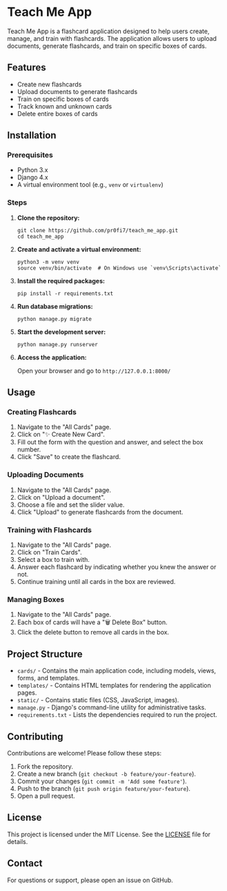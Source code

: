 # Teach Me App

Teach Me App is a flashcard application designed to help users create, manage, and train with flashcards. The application allows users to upload documents, generate flashcards, and train on specific boxes of cards.

## Features

- Create new flashcards
- Upload documents to generate flashcards
- Train on specific boxes of cards
- Track known and unknown cards
- Delete entire boxes of cards

## Installation

### Prerequisites

- Python 3.x
- Django 4.x
- A virtual environment tool (e.g., `venv` or `virtualenv`)

### Steps

1. **Clone the repository:**
   ```
   git clone https://github.com/pr0fi7/teach_me_app.git
   cd teach_me_app
   ```
2. **Create and activate a virtual environment:**
   ```
   python3 -m venv venv
   source venv/bin/activate  # On Windows use `venv\Scripts\activate`
   ```
3. **Install the required packages:**
   ```
   pip install -r requirements.txt
   ```
4. **Run database migrations:**
   ```
   python manage.py migrate
   ```
5. **Start the development server:**
   ```
   python manage.py runserver
   ```
6. **Access the application:**

   Open your browser and go to ```http://127.0.0.1:8000/```

## Usage

### Creating Flashcards

1. Navigate to the "All Cards" page.
2. Click on "✨ Create New Card".
3. Fill out the form with the question and answer, and select the box number.
4. Click "Save" to create the flashcard.

### Uploading Documents

1. Navigate to the "All Cards" page.
2. Click on "Upload a document".
3. Choose a file and set the slider value.
4. Click "Upload" to generate flashcards from the document.

### Training with Flashcards

1. Navigate to the "All Cards" page.
2. Click on "Train Cards".
3. Select a box to train with.
4. Answer each flashcard by indicating whether you knew the answer or not.
5. Continue training until all cards in the box are reviewed.

### Managing Boxes

1. Navigate to the "All Cards" page.
2. Each box of cards will have a "🗑 Delete Box" button.
3. Click the delete button to remove all cards in the box.

## Project Structure

- `cards/` - Contains the main application code, including models, views, forms, and templates.
- `templates/` - Contains HTML templates for rendering the application pages.
- `static/` - Contains static files (CSS, JavaScript, images).
- `manage.py` - Django's command-line utility for administrative tasks.
- `requirements.txt` - Lists the dependencies required to run the project.

## Contributing

Contributions are welcome! Please follow these steps:

1. Fork the repository.
2. Create a new branch (`git checkout -b feature/your-feature`).
3. Commit your changes (`git commit -m 'Add some feature'`).
4. Push to the branch (`git push origin feature/your-feature`).
5. Open a pull request.

## License

This project is licensed under the MIT License. See the [LICENSE](LICENSE) file for details.

## Contact

For questions or support, please open an issue on GitHub.




